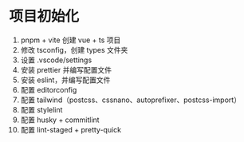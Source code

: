 # 项目初始化

1. pnpm + vite 创建 vue + ts 项目
2. 修改 tsconfig，创建 types 文件夹
3. 设置 .vscode/settings
4. 安装 prettier 并编写配置文件
5. 安装 eslint，并编写配置文件
6. 配置 editorconfig
7. 配置 tailwind（postcss、cssnano、autoprefixer、postcss-import）
8. 配置 stylelint
9. 配置 husky + commitlint
10. 配置 lint-staged + pretty-quick
